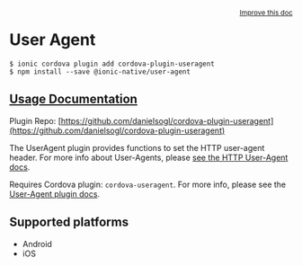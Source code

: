 <a style="float:right;font-size:12px;" href="http://github.com/ionic-team/ionic-native/edit/master/src/@ionic-native/plugins/user-agent/index.ts#L1">
  Improve this doc
</a>

# User Agent

```
$ ionic cordova plugin add cordova-plugin-useragent
$ npm install --save @ionic-native/user-agent
```

## [Usage Documentation](https://ionicframework.com/docs/native/user-agent/)

Plugin Repo: [https://github.com/danielsogl/cordova-plugin-useragent](https://github.com/danielsogl/cordova-plugin-useragent)

The UserAgent plugin provides functions to set the HTTP  user-agent header. For more info about User-Agents, please [see the HTTP User-Agent docs](https://developer.mozilla.org/en-US/docs/Web/HTTP/Headers/User-Agent).

Requires Cordova plugin: `cordova-useragent`. For more info, please see the [User-Agent plugin docs](https://github.com/LouisT/cordova-useragent).

## Supported platforms
- Android
- iOS



